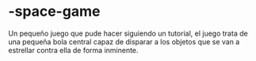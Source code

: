 # -space-game
Un pequeño juego que pude hacer siguiendo un tutorial, el juego trata de una pequeña bola central capaz de disparar a los objetos que se van a estrellar contra ella de forma inminente.

